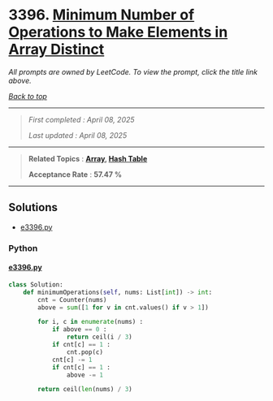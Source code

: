 # 3396. [Minimum Number of Operations to Make Elements in Array Distinct](<https://leetcode.com/problems/minimum-number-of-operations-to-make-elements-in-array-distinct>)

*All prompts are owned by LeetCode. To view the prompt, click the title link above.*

*[Back to top](<../README.md>)*

------

> *First completed : April 08, 2025*
>
> *Last updated : April 08, 2025*

------

> **Related Topics** : **[Array](<by_topic/Array.md>), [Hash Table](<by_topic/Hash Table.md>)**
>
> **Acceptance Rate** : **57.47 %**

------

## Solutions

- [e3396.py](<../my-submissions/e3396.py>)
### Python
#### [e3396.py](<../my-submissions/e3396.py>)
```Python
class Solution:
    def minimumOperations(self, nums: List[int]) -> int:
        cnt = Counter(nums)
        above = sum([1 for v in cnt.values() if v > 1])

        for i, c in enumerate(nums) :
            if above == 0 :
                return ceil(i / 3)
            if cnt[c] == 1 :
                cnt.pop(c)
            cnt[c] -= 1
            if cnt[c] == 1 :
                above -= 1

        return ceil(len(nums) / 3)
```

